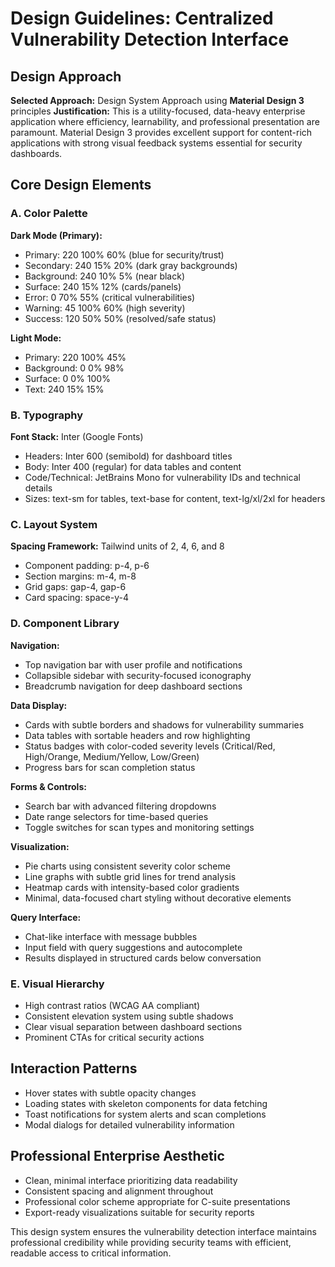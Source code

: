 # Design Guidelines: Centralized Vulnerability Detection Interface

## Design Approach
**Selected Approach:** Design System Approach using **Material Design 3** principles
**Justification:** This is a utility-focused, data-heavy enterprise application where efficiency, learnability, and professional presentation are paramount. Material Design 3 provides excellent support for content-rich applications with strong visual feedback systems essential for security dashboards.

## Core Design Elements

### A. Color Palette
**Dark Mode (Primary):**
- Primary: 220 100% 60% (blue for security/trust)
- Secondary: 240 15% 20% (dark gray backgrounds)
- Background: 240 10% 5% (near black)
- Surface: 240 15% 12% (cards/panels)
- Error: 0 70% 55% (critical vulnerabilities)
- Warning: 45 100% 60% (high severity)
- Success: 120 50% 50% (resolved/safe status)

**Light Mode:**
- Primary: 220 100% 45%
- Background: 0 0% 98%
- Surface: 0 0% 100%
- Text: 240 15% 15%

### B. Typography
**Font Stack:** Inter (Google Fonts)
- Headers: Inter 600 (semibold) for dashboard titles
- Body: Inter 400 (regular) for data tables and content
- Code/Technical: JetBrains Mono for vulnerability IDs and technical details
- Sizes: text-sm for tables, text-base for content, text-lg/xl/2xl for headers

### C. Layout System
**Spacing Framework:** Tailwind units of 2, 4, 6, and 8
- Component padding: p-4, p-6
- Section margins: m-4, m-8
- Grid gaps: gap-4, gap-6
- Card spacing: space-y-4

### D. Component Library

**Navigation:**
- Top navigation bar with user profile and notifications
- Collapsible sidebar with security-focused iconography
- Breadcrumb navigation for deep dashboard sections

**Data Display:**
- Cards with subtle borders and shadows for vulnerability summaries
- Data tables with sortable headers and row highlighting
- Status badges with color-coded severity levels (Critical/Red, High/Orange, Medium/Yellow, Low/Green)
- Progress bars for scan completion status

**Forms & Controls:**
- Search bar with advanced filtering dropdowns
- Date range selectors for time-based queries
- Toggle switches for scan types and monitoring settings

**Visualization:**
- Pie charts using consistent severity color scheme
- Line graphs with subtle grid lines for trend analysis
- Heatmap cards with intensity-based color gradients
- Minimal, data-focused chart styling without decorative elements

**Query Interface:**
- Chat-like interface with message bubbles
- Input field with query suggestions and autocomplete
- Results displayed in structured cards below conversation

### E. Visual Hierarchy
- High contrast ratios (WCAG AA compliant)
- Consistent elevation system using subtle shadows
- Clear visual separation between dashboard sections
- Prominent CTAs for critical security actions

## Interaction Patterns
- Hover states with subtle opacity changes
- Loading states with skeleton components for data fetching
- Toast notifications for system alerts and scan completions
- Modal dialogs for detailed vulnerability information

## Professional Enterprise Aesthetic
- Clean, minimal interface prioritizing data readability
- Consistent spacing and alignment throughout
- Professional color scheme appropriate for C-suite presentations
- Export-ready visualizations suitable for security reports

This design system ensures the vulnerability detection interface maintains professional credibility while providing security teams with efficient, readable access to critical information.